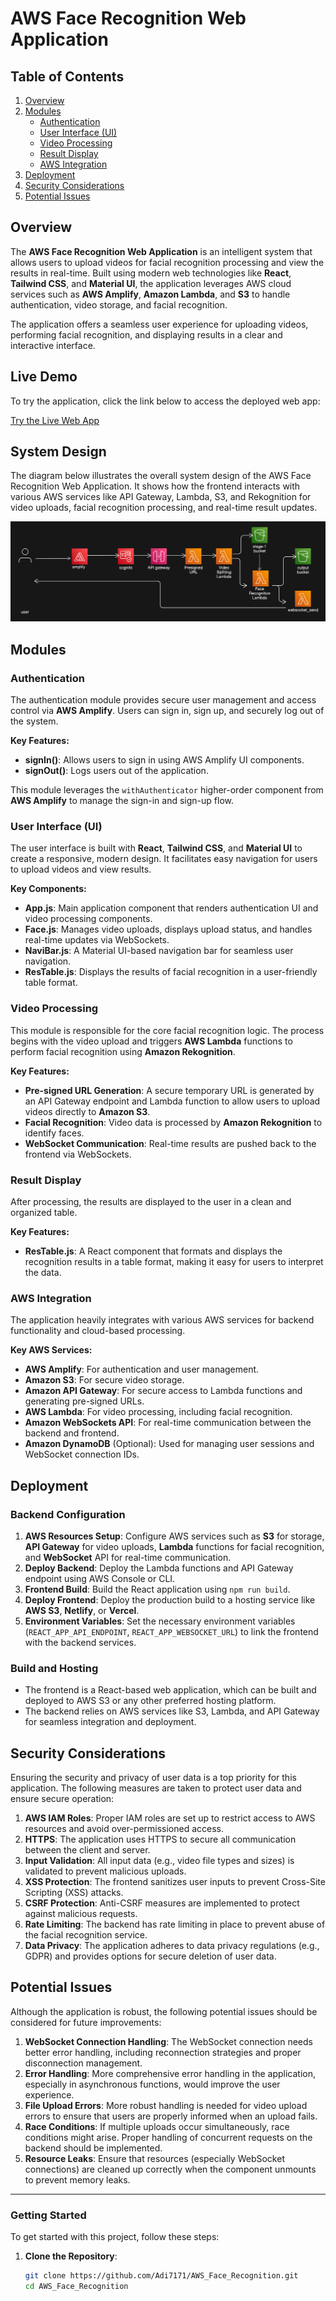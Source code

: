 # AWS Face Recognition Web Application

## Table of Contents

1. [Overview](#overview)
2. [Modules](#modules)
    - [Authentication](#authentication)
    - [User Interface (UI)](#user-interface-ui)
    - [Video Processing](#video-processing)
    - [Result Display](#result-display)
    - [AWS Integration](#aws-integration)
3. [Deployment](#deployment)
4. [Security Considerations](#security-considerations)
5. [Potential Issues](#potential-issues)

## Overview

The **AWS Face Recognition Web Application** is an intelligent system that allows users to upload videos for facial recognition processing and view the results in real-time. Built using modern web technologies like **React**, **Tailwind CSS**, and **Material UI**, the application leverages AWS cloud services such as **AWS Amplify**, **Amazon Lambda**, and **S3** to handle authentication, video storage, and facial recognition.

The application offers a seamless user experience for uploading videos, performing facial recognition, and displaying results in a clear and interactive interface.

## Live Demo

To try the application, click the link below to access the deployed web app:

[Try the Live Web App](https://main.d33qbkw26czp73.amplifyapp.com/)


## System Design
The diagram below illustrates the overall system design of the AWS Face Recognition Web Application. It shows how the frontend interacts with various AWS services like API Gateway, Lambda, S3, and Rekognition for video uploads, facial recognition processing, and real-time result updates.

![System Design](./assets/system-design.png)

## Modules

### Authentication

The authentication module provides secure user management and access control via **AWS Amplify**. Users can sign in, sign up, and securely log out of the system.

**Key Features:**
- **signIn()**: Allows users to sign in using AWS Amplify UI components.
- **signOut()**: Logs users out of the application.

This module leverages the `withAuthenticator` higher-order component from **AWS Amplify** to manage the sign-in and sign-up flow.

### User Interface (UI)

The user interface is built with **React**, **Tailwind CSS**, and **Material UI** to create a responsive, modern design. It facilitates easy navigation for users to upload videos and view results.

**Key Components:**
- **App.js**: Main application component that renders authentication UI and video processing components.
- **Face.js**: Manages video uploads, displays upload status, and handles real-time updates via WebSockets.
- **NaviBar.js**: A Material UI-based navigation bar for seamless user navigation.
- **ResTable.js**: Displays the results of facial recognition in a user-friendly table format.

### Video Processing

This module is responsible for the core facial recognition logic. The process begins with the video upload and triggers **AWS Lambda** functions to perform facial recognition using **Amazon Rekognition**.

**Key Features:**
- **Pre-signed URL Generation**: A secure temporary URL is generated by an API Gateway endpoint and Lambda function to allow users to upload videos directly to **Amazon S3**.
- **Facial Recognition**: Video data is processed by **Amazon Rekognition** to identify faces.
- **WebSocket Communication**: Real-time results are pushed back to the frontend via WebSockets.

### Result Display

After processing, the results are displayed to the user in a clean and organized table.

**Key Features:**
- **ResTable.js**: A React component that formats and displays the recognition results in a table format, making it easy for users to interpret the data.

### AWS Integration

The application heavily integrates with various AWS services for backend functionality and cloud-based processing.

**Key AWS Services:**
- **AWS Amplify**: For authentication and user management.
- **Amazon S3**: For secure video storage.
- **Amazon API Gateway**: For secure access to Lambda functions and generating pre-signed URLs.
- **AWS Lambda**: For video processing, including facial recognition.
- **Amazon WebSockets API**: For real-time communication between the backend and frontend.
- **Amazon DynamoDB** (Optional): Used for managing user sessions and WebSocket connection IDs.

## Deployment

### Backend Configuration

1. **AWS Resources Setup**: Configure AWS services such as **S3** for storage, **API Gateway** for video uploads, **Lambda** functions for facial recognition, and **WebSocket** API for real-time communication.
2. **Deploy Backend**: Deploy the Lambda functions and API Gateway endpoint using AWS Console or CLI.
3. **Frontend Build**: Build the React application using `npm run build`.
4. **Deploy Frontend**: Deploy the production build to a hosting service like **AWS S3**, **Netlify**, or **Vercel**.
5. **Environment Variables**: Set the necessary environment variables (`REACT_APP_API_ENDPOINT`, `REACT_APP_WEBSOCKET_URL`) to link the frontend with the backend services.

### Build and Hosting

- The frontend is a React-based web application, which can be built and deployed to AWS S3 or any other preferred hosting platform.
- The backend relies on AWS services like S3, Lambda, and API Gateway for seamless integration and deployment.

## Security Considerations

Ensuring the security and privacy of user data is a top priority for this application. The following measures are taken to protect user data and ensure secure operation:

1. **AWS IAM Roles**: Proper IAM roles are set up to restrict access to AWS resources and avoid over-permissioned access.
2. **HTTPS**: The application uses HTTPS to secure all communication between the client and server.
3. **Input Validation**: All input data (e.g., video file types and sizes) is validated to prevent malicious uploads.
4. **XSS Protection**: The frontend sanitizes user inputs to prevent Cross-Site Scripting (XSS) attacks.
5. **CSRF Protection**: Anti-CSRF measures are implemented to protect against malicious requests.
6. **Rate Limiting**: The backend has rate limiting in place to prevent abuse of the facial recognition service.
7. **Data Privacy**: The application adheres to data privacy regulations (e.g., GDPR) and provides options for secure deletion of user data.

## Potential Issues

Although the application is robust, the following potential issues should be considered for future improvements:

1. **WebSocket Connection Handling**: The WebSocket connection needs better error handling, including reconnection strategies and proper disconnection management.
2. **Error Handling**: More comprehensive error handling in the application, especially in asynchronous functions, would improve the user experience.
3. **File Upload Errors**: More robust handling is needed for video upload errors to ensure that users are properly informed when an upload fails.
4. **Race Conditions**: If multiple uploads occur simultaneously, race conditions might arise. Proper handling of concurrent requests on the backend should be implemented.
5. **Resource Leaks**: Ensure that resources (especially WebSocket connections) are cleaned up correctly when the component unmounts to prevent memory leaks.

---

### Getting Started

To get started with this project, follow these steps:

1. **Clone the Repository**:
   ```bash
   git clone https://github.com/Adi7171/AWS_Face_Recognition.git
   cd AWS_Face_Recognition
